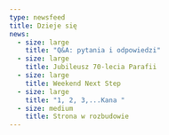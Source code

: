 ```yaml
---
type: newsfeed
title: Dzieje się
news:
  - size: large
    title: "Q&A: pytania i odpowiedzi"
  - size: large
    title: Jubileusz 70-lecia Parafii
  - size: large
    title: Weekend Next Step
  - size: large
    title: "1, 2, 3,...Kana "
  - size: medium
    title: Strona w rozbudowie
---
```

